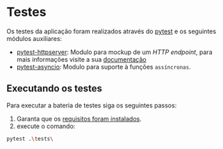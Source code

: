 <!--
 Copyright (c) 2023 Rafael F.M. & Reinaldo
 
 This software is released under the MIT License.
 https://opensource.org/licenses/MIT
-->

# Testes

Os testes da aplicação foram realizados através do [pytest](https://docs.pytest.org/) e os seguintes módulos auxiliares:

* [pytest-httpserver](https://github.com/csernazs/pytest-httpserver): Modulo para mockup de um *HTTP endpoint*, para mais informações visite a sua [documentação](https://pytest-httpserver.readthedocs.io/en/latest/index.html)
* [pytest-asyncio](https://github.com/pytest-dev/pytest-asyncio): Modulo para suporte à funções `assíncronas`.

## Executando os testes

Para executar a bateria de testes siga os seguintes passos:

1. Garanta que os [requisitos foram instalados](./setup.md#instalando-dependencias).
2. execute o comando:
```bash
pytest .\tests\ 
```
